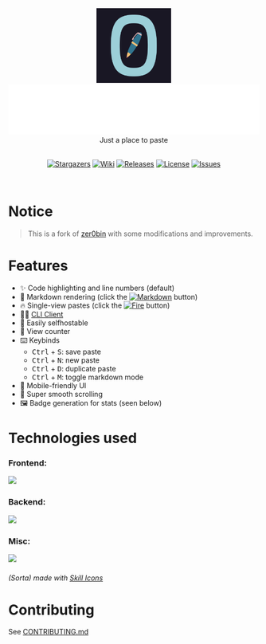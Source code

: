 <div align="center">
	<a href="https://paste.b68.dev">
    <img src="https://raw.githubusercontent.com/BRAVO68WEB/zer0bin/main/zer0bin.svg" height="150px"/>
	<br>
    <img src="https://raw.githubusercontent.com/BRAVO68WEB/zer0bin/main/zer0bin-rainbow.svg" height="100"/>
	<br>
	</a>
    Just a place to paste
    <br>
	<br>
    <p align="center">
	<a href="https://github.com/BRAVO68WEB/zer0bin/stargazers">
		<img alt="Stargazers" src="https://custom-icon-badges.herokuapp.com/github/stars/BRAVO68WEB/zer0bin?style=for-the-badge&logo=star&color=f6c177&logoColor=eb6f92&labelColor=191724"></a>
	<a href="https://github.com/BRAVO68WEB/zer0bin/wiki">
		<img alt="Wiki" src="https://custom-icon-badges.herokuapp.com/badge/read_the-wiki-ebbcba?style=for-the-badge&logo=repo&logoColor=eb6f92&labelColor=191724"></a>
 	<a href="https://github.com/BRAVO68WEB/zer0bin/releases/latest">
		<img alt="Releases" src="https://img.shields.io/github/release/BRAVO68WEB/zer0bin?style=for-the-badge&logo=github&color=31748f&logoColor=eb6f92&labelColor=191724"/></a>
	<a href="https://github.com/BRAVO68WEB/zer0bin/blob/main/LICENSE">
		<img alt="License" src="https://custom-icon-badges.herokuapp.com/github/license/BRAVO68WEB/zer0bin?style=for-the-badge&logo=law&color=c4a7e7&logoColor=eb6f92&labelColor=191724"></a>
	<a href="https://github.com/BRAVO68WEB/zer0bin/issues">
		<img alt="Issues" src="https://custom-icon-badges.herokuapp.com/github/issues/BRAVO68WEB/zer0bin?style=for-the-badge&logo=issue-opened&color=9ccfd8&logoColor=eb6f92&labelColor=191724"></a>
</p>
    <br>
</div>

# Notice

> This is a fork of [zer0bin](https://github.com/zer0bin-dev/zer0bin) with some modifications and improvements.

# Features

- ✨ Code highlighting and line numbers (default)
- 📖 Markdown rendering (click the <a href="https://github.com/BRAVO68WEB/zer0bin"><img alt="Markdown" src="https://user-images.githubusercontent.com/44733677/161484749-fdf60750-36ae-4d0a-aaa5-cdcae54fc805.svg" height=18></a> button)
- 🔥 Single-view pastes (click the <a href="https://github.com/BRAVO68WEB/zer0bin"><img alt="Fire" src="https://user-images.githubusercontent.com/44733677/161485115-c5fccb81-fa21-4e67-88fd-9a6f9dff728e.svg" height=18></a> button)
- ‍🧑‍💻 [CLI Client](https://github.com/BRAVO68WEB/zer0)
- 🚀 Easily selfhostable
- 👀 View counter
- ⌨️ Keybinds
	- <kbd>Ctrl</kbd> + <kbd>S</kbd>: save paste
	- <kbd>Ctrl</kbd> + <kbd>N</kbd>: new paste
	- <kbd>Ctrl</kbd> + <kbd>D</kbd>: duplicate paste
	- <kbd>Ctrl</kbd> + <kbd>M</kbd>: toggle markdown mode
- 📱 Mobile-friendly UI
- 🧈 Super smooth scrolling
- 🖼️ Badge generation for stats (seen below)

# Technologies used

### Frontend:

<img src="https://skillicons.dev/icons?i=ts,pug,sass,go" height=40/></a>

### Backend:

<img src="https://skillicons.dev/icons?i=rust,postgresql,actix" height=40/>

### Misc:

<img src="https://skillicons.dev/icons?i=nginx,docker,markdown,git,cloudflare,githubactions" height=40/>

###### (Sorta) made with [Skill Icons](https://skillicons.dev/)

<!-- # More info

### Looking for API reference, self-hosting instructions, and/or benchmarks?

<a href="https://github.com/BRAVO68WEB/zer0bin/wiki">
		<img alt="Stargazers" src="https://custom-icon-badges.herokuapp.com/badge/read_the-wiki-ebbcba?style=for-the-badge&logo=repo&logoColor=eb6f92&labelColor=191724" height=50></a> -->

# Contributing

See [CONTRIBUTING.md](./CONTRIBUTING.md)
